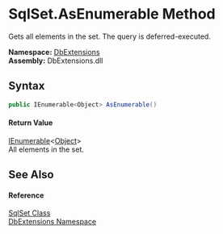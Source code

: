 SqlSet.AsEnumerable Method
==========================
Gets all elements in the set. The query is deferred-executed.
  
**Namespace:** [DbExtensions][1]  
**Assembly:** DbExtensions.dll

Syntax
------

```csharp
public IEnumerable<Object> AsEnumerable()
```

#### Return Value
[IEnumerable][2]&lt;[Object][3]>  
All elements in the set.

See Also
--------

#### Reference
[SqlSet Class][4]  
[DbExtensions Namespace][1]  

[1]: ../README.md
[2]: https://learn.microsoft.com/dotnet/api/system.collections.generic.ienumerable-1
[3]: https://learn.microsoft.com/dotnet/api/system.object
[4]: README.md